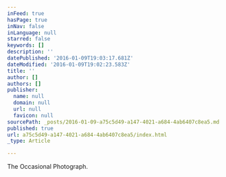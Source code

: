 ```yaml
---
inFeed: true
hasPage: true
inNav: false
inLanguage: null
starred: false
keywords: []
description: ''
datePublished: '2016-01-09T19:03:17.681Z'
dateModified: '2016-01-09T19:02:23.583Z'
title: ''
author: []
authors: []
publisher:
  name: null
  domain: null
  url: null
  favicon: null
sourcePath: _posts/2016-01-09-a75c5d49-a147-4021-a684-4ab6407c8ea5.md
published: true
url: a75c5d49-a147-4021-a684-4ab6407c8ea5/index.html
_type: Article

---
```

The Occasional Photograph.